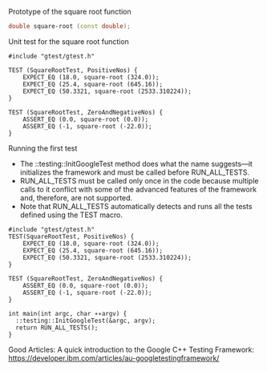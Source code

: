 

Prototype of the square root function
```cpp
double square‑root (const double);
```
Unit test for the square root function
```
#include "gtest/gtest.h"

TEST (SquareRootTest, PositiveNos) { 
    EXPECT_EQ (18.0, square‑root (324.0));
    EXPECT_EQ (25.4, square‑root (645.16));
    EXPECT_EQ (50.3321, square‑root (2533.310224));
}

TEST (SquareRootTest, ZeroAndNegativeNos) { 
    ASSERT_EQ (0.0, square‑root (0.0));
    ASSERT_EQ (‑1, square‑root (‑22.0));
}
```
Running the first test
- The ::testing::InitGoogleTest method does what the name suggests—it initializes the framework and must be called before RUN_ALL_TESTS.
- RUN_ALL_TESTS must be called only once in the code because multiple calls to it conflict with some of the advanced features of the framework and, therefore, are not supported.
- Note that RUN_ALL_TESTS automatically detects and runs all the tests defined using the TEST macro.
```
#include "gtest/gtest.h"
TEST(SquareRootTest, PositiveNos) { 
    EXPECT_EQ (18.0, square‑root (324.0));
    EXPECT_EQ (25.4, square‑root (645.16));
    EXPECT_EQ (50.3321, square‑root (2533.310224));
}

TEST (SquareRootTest, ZeroAndNegativeNos) { 
    ASSERT_EQ (0.0, square‑root (0.0));
    ASSERT_EQ (‑1, square‑root (‑22.0));
}

int main(int argc, char ∗∗argv) {
  ::testing::InitGoogleTest(&argc, argv);
  return RUN_ALL_TESTS();
}
```


Good Articles:
A quick introduction to the Google C++ Testing Framework: https://developer.ibm.com/articles/au-googletestingframework/
